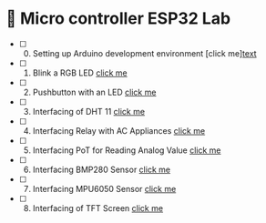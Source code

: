 # 🧪 Micro controller ESP32 Lab

- [ ] 0. Setting up Arduino development environment [click me][text](<00 nodemcu.md>)
- [ ] 1. Blink a RGB LED [click me](<01 project.md>)
- [ ] 2. Pushbutton with an LED [click me](<02 project.md>)
- [ ] 3. Interfacing of DHT 11 [click me](<03 project.md>)
- [ ] 4. Interfacing Relay with AC Appliances [click me](<04 project.md>)
- [ ] 5. Interfacing PoT for Reading Analog Value [click me](<05 project.md>)
- [ ] 6. Interfacing BMP280 Sensor [click me](<06 project.md>)
- [ ] 7. Interfacing MPU6050 Sensor [click me](<07 project.md>)
- [ ] 8. Interfacing of TFT Screen [click me](<08 project.md>)

